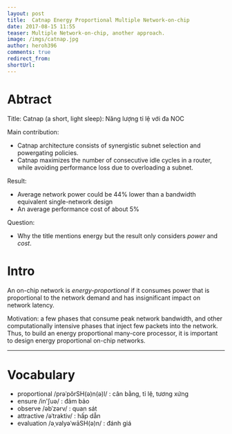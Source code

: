 ```yaml
---
layout: post
title:  Catnap Energy Proportional Multiple Network-on-chip
date: 2017-08-15 11:55
teaser: Multiple Network-on-chip, another approach.
image: /imgs/catnap.jpg
author: heroh396
comments: true
redirect_from:
shortUrl: 
---
```


# Abtract 

Title: Catnap (a short, light sleep): Năng lượng tỉ lệ với đa NOC

Main contribution:
- Catnap architecture consists of synergistic subnet selection and powergating policies.
- Catnap maximizes the number of consecutive idle cycles in a router, while avoiding performance loss due to overloading a subnet.

Result:
- Average network power could be 44% lower than a bandwidth equivalent single-network design
- An average performance cost of about 5%

Question:
- Why the title mentions energy but the result only considers *power* and *cost*.

# Intro

An on-chip network is *energy-proportional* if it consumes power that is proportional to the network demand and has insignificant impact on network latency. 

Motivation:  a few phases that consume peak network bandwidth, and other computationally intensive phases that inject few packets into the network. Thus, to build an energy proportional many-core processor, it is important to design energy proportional on-chip networks.


---
# Vocabulary

- proportional 	/prəˈpôrSH(ə)n(ə)l/	: cân bằng, tỉ lệ, tương xứng
- ensure 		/in'ʃuə/			: đảm bảo
- observe 		/əbˈzərv/			: quan sát 
- attractive 	/əˈtraktiv/			: hấp dẫn
- evaluation 	/əˌvalyəˈwāSH(ə)n/	: đánh giá

